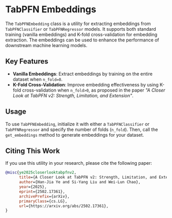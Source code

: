 # TabPFN Embeddings

The `TabPFNEmbedding` class is a utility for extracting embeddings from `TabPFNClassifier` or `TabPFNRegressor` models. It supports both standard training (vanilla embeddings) and K-fold cross-validation for embedding extraction. The embeddings can be used to enhance the performance of downstream machine learning models.

## Key Features

- **Vanilla Embeddings**: Extract embeddings by training on the entire dataset when `n_fold=0`.
- **K-Fold Cross-Validation**: Improve embedding effectiveness by using K-fold cross-validation when `n_fold>0`, as proposed in the paper *"A Closer Look at TabPFN v2: Strength, Limitation, and Extension"*.

## Usage

To use `TabPFNEmbedding`, initialize it with either a `TabPFNClassifier` or `TabPFNRegressor` and specify the number of folds (`n_fold`). Then, call the `get_embeddings` method to generate embeddings for your dataset.



## Citing This Work

If you use this utility in your research, please cite the following paper:

```bibtex
@misc{ye2025closerlooktabpfnv2,
      title={A Closer Look at TabPFN v2: Strength, Limitation, and Extension}, 
      author={Han-Jia Ye and Si-Yang Liu and Wei-Lun Chao},
      year={2025},
      eprint={2502.17361},
      archivePrefix={arXiv},
      primaryClass={cs.LG},
      url={https://arxiv.org/abs/2502.17361}, 
}
```